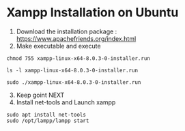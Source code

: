 # Xampp Installation on Ubuntu

1. Download the installation package : https://www.apachefriends.org/index.html
2. Make executable and execute
```shell
chmod 755 xampp-linux-x64-8.0.3-0-installer.run
```

```shell
ls -l xampp-linux-x64-8.0.3-0-installer.run
```

```shell
sudo ./xampp-linux-x64-8.0.3-0-installer.run
```

3. Keep goint NEXT
4. Install net-tools and Launch xampp 
```shell
sudo apt install net-tools
sudo /opt/lampp/lampp start
```
